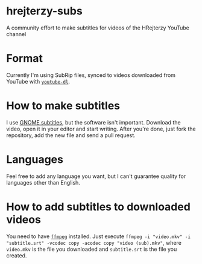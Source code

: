 # hrejterzy-subs
A community effort to make subtitles for videos of the HRejterzy YouTube channel

# Format
Currently I'm using SubRip files, synced to videos downloaded from YouTube with [`youtube-dl`](https://youtube-dl.org/).

# How to make subtitles
I use [GNOME subtitles](http://www.gnomesubtitles.org/), but the software isn't important. Download the video, open it in your editor and start writing. After you're done, just fork the repository, add the new file and send a pull request.

# Languages
Feel free to add any language you want, but I can't guarantee quality for languages other than English.

# How to add subtitles to downloaded videos
You need to have [`ffmpeg`](https://ffmpeg.org/) installed. Just execute `ffmpeg -i "video.mkv" -i "subtitle.srt" -vcodec copy -acodec copy "video (sub).mkv"`, where `video.mkv` is the file you downloaded and `subtitle.srt` is the file you created.